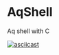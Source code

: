 # AqShell
Aq shell with C

[![asciicast](https://asciinema.org/a/146549.png)](https://asciinema.org/a/146549)
